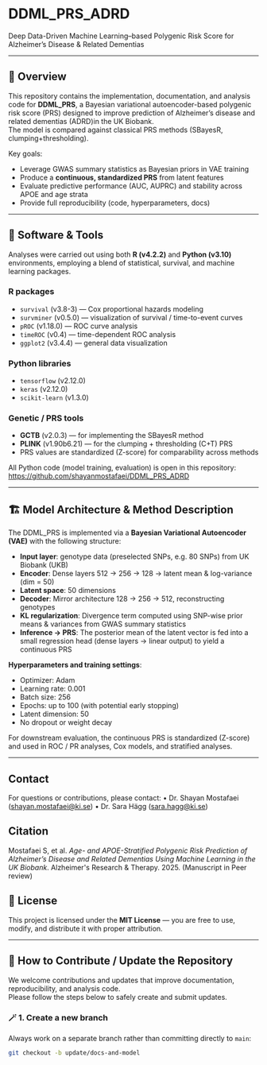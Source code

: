 # DDML_PRS_ADRD  

Deep Data-Driven Machine Learning–based Polygenic Risk Score for Alzheimer’s Disease & Related Dementias

---

## 📖 Overview

This repository contains the implementation, documentation, and analysis code for **DDML_PRS**, a Bayesian variational autoencoder-based polygenic risk score (PRS) designed to improve prediction of Alzheimer’s disease and related dementias (ADRD)in the UK Biobank.  
The model is compared against classical PRS methods (SBayesR, clumping+thresholding).  

Key goals:
- Leverage GWAS summary statistics as Bayesian priors in VAE training  
- Produce a **continuous, standardized PRS** from latent features  
- Evaluate predictive performance (AUC, AUPRC) and stability across APOE and age strata  
- Provide full reproducibility (code, hyperparameters, docs)

---

## 🧰 Software & Tools

Analyses were carried out using both **R (v4.2.2)** and **Python (v3.10)** environments, employing a blend of statistical, survival, and machine learning packages.

### R packages
- `survival` (v3.8-3) — Cox proportional hazards modeling  
- `survminer` (v0.5.0) — visualization of survival / time-to-event curves  
- `pROC` (v1.18.0) — ROC curve analysis  
- `timeROC` (v0.4) — time-dependent ROC analysis  
- `ggplot2` (v3.4.4) — general data visualization  

### Python libraries
- `tensorflow` (v2.12.0)  
- `keras` (v2.12.0)  
- `scikit-learn` (v1.3.0)   

### Genetic / PRS tools
- **GCTB** (v2.0.3) — for implementing the SBayesR method  
- **PLINK** (v1.90b6.21) — for the clumping + thresholding (C+T) PRS  
- PRS values are standardized (Z-score) for comparability across methods  

All Python code (model training, evaluation) is open in this repository:  
https://github.com/shayanmostafaei/DDML_PRS_ADRD  

---

## 🏗️ Model Architecture & Method Description

The DDML_PRS is implemented via a **Bayesian Variational Autoencoder (VAE)** with the following structure:

- **Input layer**: genotype data (preselected SNPs, e.g. 80 SNPs) from UK Biobank (UKB) 
- **Encoder**: Dense layers 512 → 256 → 128 → latent mean & log-variance (dim = 50)  
- **Latent space**: 50 dimensions  
- **Decoder**: Mirror architecture 128 → 256 → 512, reconstructing genotypes  
- **KL regularization**: Divergence term computed using SNP-wise prior means & variances from GWAS summary statistics  
- **Inference → PRS**: The posterior mean of the latent vector is fed into a small regression head (dense layers → linear output) to yield a continuous PRS  

**Hyperparameters and training settings**:
- Optimizer: Adam  
- Learning rate: 0.001  
- Batch size: 256  
- Epochs: up to 100 (with potential early stopping)  
- Latent dimension: 50  
- No dropout or weight decay  

For downstream evaluation, the continuous PRS is standardized (Z-score) and used in ROC / PR analyses, Cox models, and stratified analyses.

---

## Contact
For questions or contributions, please contact:
•	Dr. Shayan Mostafaei (shayan.mostafaei@ki.se) 
•	Dr. Sara Hägg (sara.hagg@ki.se)  

## Citation
Mostafaei S, et al. *Age- and APOE-Stratified Polygenic Risk Prediction of Alzheimer’s Disease and Related Dementias Using Machine Learning in the UK Biobank*. Alzheimer's Research & Therapy. 2025. (Manuscript in Peer review)

## 🧾 License

This project is licensed under the **MIT License** — you are free to use, modify, and distribute it with proper attribution.

---

## 🤝 How to Contribute / Update the Repository

We welcome contributions and updates that improve documentation, reproducibility, and analysis code.  
Please follow the steps below to safely create and submit updates.

### 🪄 1. Create a new branch
Always work on a separate branch rather than committing directly to `main`:
```bash
git checkout -b update/docs-and-model
